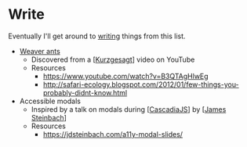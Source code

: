 # Write

Eventually I'll get around to [writing](https://anthonymorris.dev/words) things from this list.

- [Weaver ants](https://anthonymorris.dev/til/weaver-ants)
  - Discovered from a [[Kurzgesagt]] video on YouTube
  - Resources
    - https://www.youtube.com/watch?v=B3QTAgHlwEg
    - http://safari-ecology.blogspot.com/2012/01/few-things-you-probably-didnt-know.html
- Accessible modals
  - Inspired by a talk on modals during [[CascadiaJS]] by [[James Steinbach]]
  - Resources
    - https://jdsteinbach.com/a11y-modal-slides/

[//begin]: # "Autogenerated link references for markdown compatibility"
[Kurzgesagt]: kurzgesagt "Kurzgesagt"
[CascadiaJS]: cascadiajs "CascadiaJS"
[James Steinbach]: james-steinbach "James Steinbach"
[//end]: # "Autogenerated link references"
